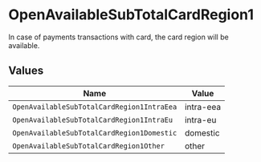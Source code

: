 # OpenAvailableSubTotalCardRegion1

In case of payments transactions with card, the card region will be available.


## Values

| Name                                       | Value                                      |
| ------------------------------------------ | ------------------------------------------ |
| `OpenAvailableSubTotalCardRegion1IntraEea` | intra-eea                                  |
| `OpenAvailableSubTotalCardRegion1IntraEu`  | intra-eu                                   |
| `OpenAvailableSubTotalCardRegion1Domestic` | domestic                                   |
| `OpenAvailableSubTotalCardRegion1Other`    | other                                      |
